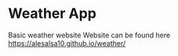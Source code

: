 # Weather App
Basic weather website
Website can be found here https://alesalsa10.github.io/weather/
